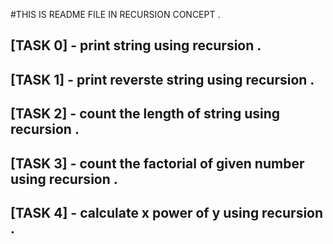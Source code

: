 #THIS IS README FILE IN RECURSION CONCEPT .



## [TASK 0] - print string using recursion .

## [TASK 1] - print reverste string using recursion .

## [TASK 2] - count the length of string using recursion .

## [TASK 3] - count the factorial of given number using recursion .

## [TASK 4] - calculate x power of y using recursion .
